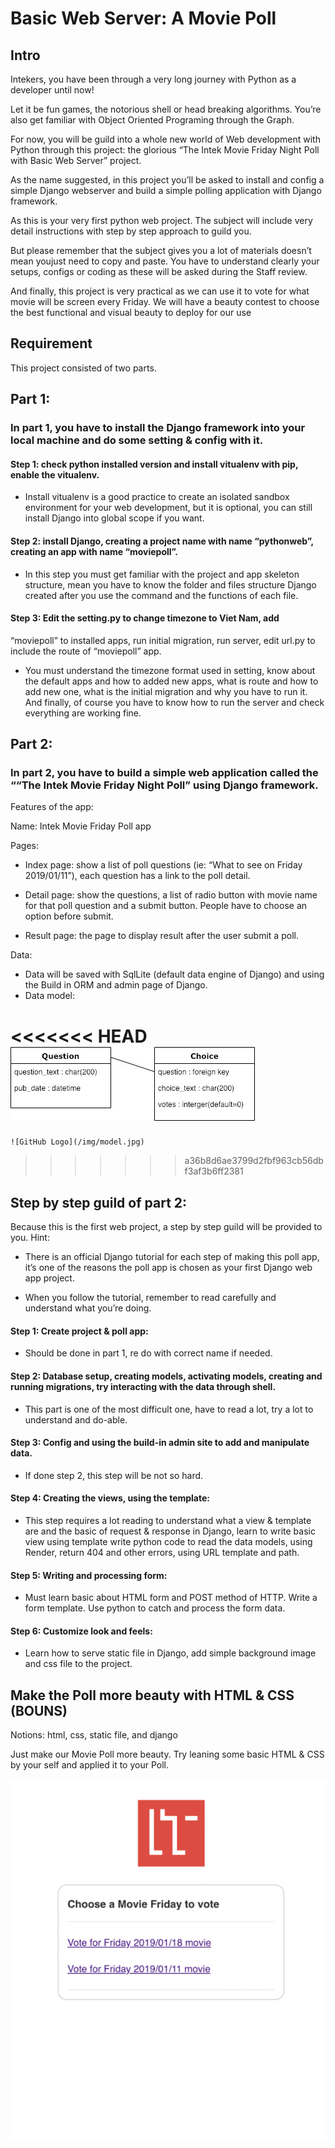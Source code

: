 # Basic Web Server: A Movie Poll

## Intro
Intekers, you have been through a very long journey with Python as a developer until now!

Let it be fun games, the notorious shell or head breaking algorithms. 
You’re also get familiar with Object Oriented Programing through the 
Graph.

For now, you will be guild into a whole new world of Web 
development with Python through this project: the glorious “The Intek 
Movie Friday Night Poll with Basic Web Server” project.

As the name suggested, in this project you’ll be asked to install and config a 
simple Django webserver and build a simple polling application with 
Django framework.

As this is your very first python web project. The subject will include very detail instructions with step by step approach to guild you.

But please remember that the subject gives you a lot of materials doesn’t mean youjust need to copy and paste. You have to understand clearly your setups, configs or coding as these will be asked during the Staff review.

And finally, this project is very practical as we can use it to vote for what movie will be screen every Friday. We will have a beauty contest to choose the best 
functional and visual beauty to deploy for our use

## Requirement
This project consisted of two parts.

## Part 1:
### In part 1, you have to install the Django framework into your local machine and do some setting & config with it.

#### Step 1: check python installed version and install vitualenv with pip, enable the vitualenv.

   - Install vitualenv is a good practice to create an isolated sandbox environment for your web development, but it is optional, you can still install Django into global scope if you want.

#### Step 2: install Django, creating a project name with name “pythonweb”, creating an app with name “moviepoll”.

   - In this step you must get familiar with the project and app skeleton structure, mean you have to know the folder and files structure Django created after you use the command and the functions of each file.

#### Step 3: Edit the setting.py to change timezone to Viet Nam, add 
“moviepoll” to installed apps, run initial migration, run server, edit 
url.py to include the route of “moviepoll” app.

   - You must understand the timezone format used in setting, know about the default apps and how to added new apps, what is route and how to add new one, what is the initial migration and why you have to run it. And finally, of course you have to know how to run the server and check everything are working fine.


## Part 2:
### In part 2, you have to build a simple web application called the ““The Intek Movie Friday Night Poll” using Django framework.

Features of the app:

Name: Intek Movie Friday Poll app

Pages:
   - Index page: show a list of poll questions (ie: “What to see on Friday 2019/01/11”), each question has a link to the poll detail.

   - Detail page: show the questions, a list of radio button with movie 
    name for that poll question and a submit button. People have to choose 
    an option before submit.
    
   - Result page: the page to display result after the user submit a poll.

Data:
   - Data will be saved with SqlLite (default data engine of Django) and using the Build in ORM and admin page of Django.
   - Data model:
        
<<<<<<< HEAD
   ![GitHub Logo](/img/model.jpg)
=======
    ![GitHub Logo](/img/model.jpg)
>>>>>>> a36b8d6ae3799d2fbf963cb56dbf3af3b6ff2381


## Step by step guild of part 2:

Because this is the first web project, a step by step guild will be provided to you. Hint:

   - There is an official Django tutorial for each step of making this poll app, it’s one of the reasons the poll app is chosen as your first Django web app project.

   - When you follow the tutorial, remember to read carefully and understand what you’re doing.


#### Step 1: Create project & poll app:

   - Should be done in part 1, re do with correct name if needed.

#### Step 2: Database setup, creating models, activating models, creating and running migrations, try interacting with the data through shell.

   - This part is one of the most difficult one, have to read a lot, try a lot to understand and do-able.

#### Step 3: Config and using the build-in admin site to add and manipulate data.

   - If done step 2, this step will be not so hard.

#### Step 4: Creating the views, using the template:

   - This step requires a lot reading to understand what a view & template are and the basic of request & response in Django, learn to write basic view using template write python code to read the data models, using Render, return 404 and other errors, using URL template and path.

#### Step 5: Writing and processing form:

   - Must learn basic about HTML form and POST method of HTTP. Write a form template. Use python to catch and process the form data.

#### Step 6: Customize look and feels:

   - Learn how to serve static file in Django, add simple background image and css file to the project.

## Make the Poll more beauty with HTML & CSS (BOUNS)

Notions: html, css, static file, and django

Just make our Movie Poll more beauty. Try leaning some basic HTML & CSS by your self and applied it to your Poll.

![GitHub Logo](/img/bonus.gif)

